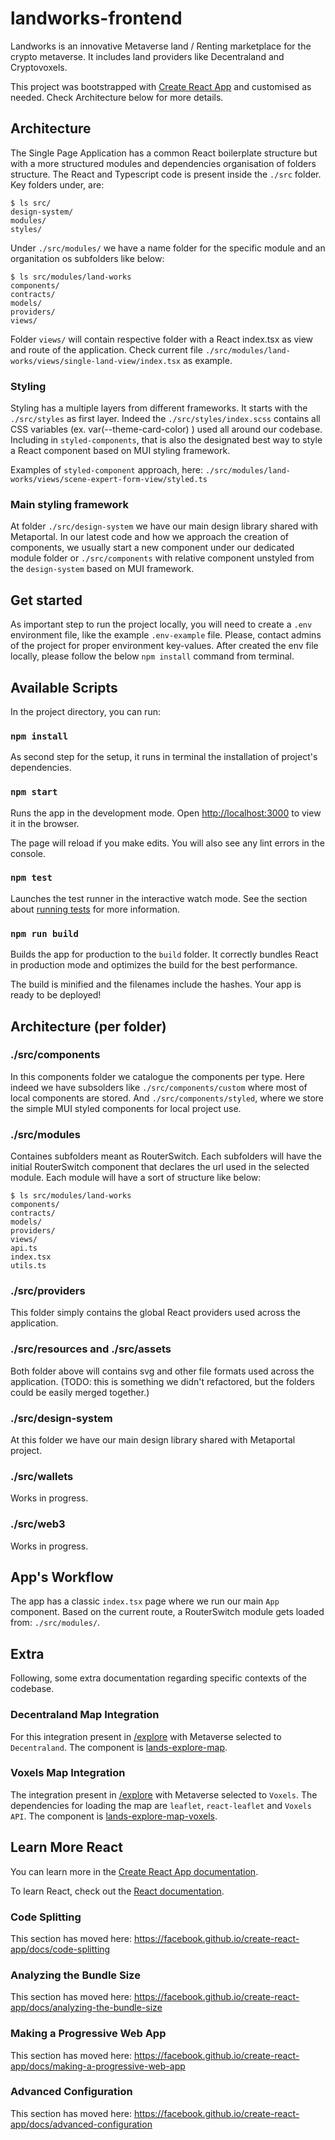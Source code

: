 # landworks-frontend

Landworks is an innovative Metaverse land / Renting marketplace for the crypto metaverse. It includes land providers like Decentraland and Cryptovoxels.

This project was bootstrapped with [Create React App](https://github.com/facebook/create-react-app) and customised as needed. Check Architecture below for more details.

## Architecture

The Single Page Application has a common React boilerplate structure but with a more structured modules and dependencies organisation of folders structure. The React and Typescript code is present inside the `./src` folder. Key folders under, are:

```shell
$ ls src/
design-system/
modules/
styles/
```

Under `./src/modules/` we have a name folder for the specific module and an organitation os subfolders like below:

```shell
$ ls src/modules/land-works
components/
contracts/
models/
providers/
views/
```

Folder `views/` will contain respective folder with a React index.tsx as view and route of the application. Check current file `./src/modules/land-works/views/single-land-view/index.tsx` as example.

### Styling

Styling has a multiple layers from different frameworks. It starts with the `./src/styles` as first layer. Indeed the `./src/styles/index.scss` contains all CSS variables (ex. var(--theme-card-color) ) used all around our codebase. Including in `styled-components`, that is also the designated best way to style a React component based on MUI styling framework.

Examples of `styled-component` approach, here:
`./src/modules/land-works/views/scene-expert-form-view/styled.ts`

### Main styling framework

At folder `./src/design-system` we have our main design library shared with Metaportal. In our latest code and how we approach the creation of components, we usually start a new component under our dedicated module folder or `./src/components` with relative component unstyled from the `design-system` based on MUI framework.

## Get started

As important step to run the project locally, you will need to create a `.env` environment file, like the example `.env-example` file.
Please, contact admins of the project for proper environment key-values. After created the env file locally, please follow the below `npm install` command from terminal.

## Available Scripts

In the project directory, you can run:

### `npm install`

As second step for the setup, it runs in terminal the installation of project's dependencies.

### `npm start`

Runs the app in the development mode.
Open [http://localhost:3000](http://localhost:3000) to view it in the browser.

The page will reload if you make edits.
You will also see any lint errors in the console.

### `npm test`

Launches the test runner in the interactive watch mode.
See the section about [running tests](https://facebook.github.io/create-react-app/docs/running-tests) for more information.

### `npm run build`

Builds the app for production to the `build` folder.
It correctly bundles React in production mode and optimizes the build for the best performance.

The build is minified and the filenames include the hashes.
Your app is ready to be deployed!

## Architecture (per folder)

### ./src/components

In this components folder we catalogue the components per type. Here indeed we have subsolders like `./src/components/custom` where most of local components are stored. And `./src/components/styled`, where we store the simple MUI styled components for local project use.

### ./src/modules
Containes subfolders meant as RouterSwitch. Each subfolders will have the initial RouterSwitch component that declares the url used in the selected module. Each module will have a sort of structure like below:

```shell
$ ls src/modules/land-works 
components/
contracts/
models/
providers/
views/
api.ts
index.tsx
utils.ts
```

### ./src/providers

This folder simply contains the global React providers used across the application.

### ./src/resources and ./src/assets

Both folder above will contains svg and other file formats used across the application. (TODO: this is something we didn't refactored, but the folders could be easily merged together.)

### ./src/design-system

At this folder we have our main design library shared with Metaportal project.

### ./src/wallets

Works in progress.

### ./src/web3

Works in progress.

## App's Workflow

The app has a classic `index.tsx` page where we run our main `App` component. Based on the current route, a RouterSwitch module gets loaded from: `./src/modules/`.

## Extra

Following, some extra documentation regarding specific contexts of the codebase.

### Decentraland Map Integration

For this integration present in [/explore](https://landworks.xyz/explore) with Metaverse selected to `Decentraland`. 
The component is [lands-explore-map](./src/modules/land-works/components/lands-explore-map).

### Voxels Map Integration

The integration present in [/explore](https://landworks.xyz/explore) with Metaverse selected to `Voxels`. The dependencies for loading the map are
`leaflet`, `react-leaflet` and `Voxels API`.
The component is [lands-explore-map-voxels](./src/modules/land-works/components/lands-explore-map).

## Learn More React

You can learn more in the [Create React App documentation](https://facebook.github.io/create-react-app/docs/getting-started).

To learn React, check out the [React documentation](https://reactjs.org/).

### Code Splitting

This section has moved here: <https://facebook.github.io/create-react-app/docs/code-splitting>

### Analyzing the Bundle Size

This section has moved here: <https://facebook.github.io/create-react-app/docs/analyzing-the-bundle-size>

### Making a Progressive Web App

This section has moved here: <https://facebook.github.io/create-react-app/docs/making-a-progressive-web-app>

### Advanced Configuration

This section has moved here: <https://facebook.github.io/create-react-app/docs/advanced-configuration>
